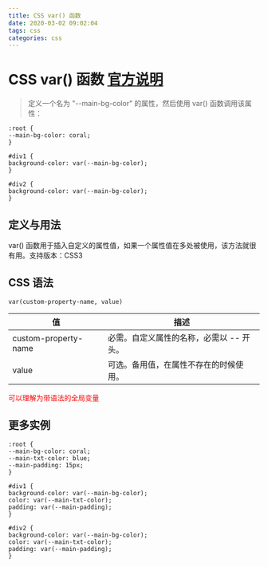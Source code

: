 ```yaml
---
title: CSS var() 函数
date: 2020-03-02 09:02:04
tags: css
categories: css
---
```


# CSS var() 函数 [官方说明](https://www.runoob.com/cssref/func-var.html)

> 定义一个名为 "--main-bg-color" 的属性，然后使用 var() 函数调用该属性：

    :root {
    --main-bg-color: coral;
    }
    
    #div1 {
    background-color: var(--main-bg-color);
    }
    
    #div2 {
    background-color: var(--main-bg-color);
    }

## 定义与用法
var() 函数用于插入自定义的属性值，如果一个属性值在多处被使用，该方法就很有用。支持版本：CSS3

## CSS 语法
    var(custom-property-name, value)

|值|描述|
|--|--|
|custom-property-name|必需。自定义属性的名称，必需以 \-\- 开头。|
|value|可选。备用值，在属性不存在的时候使用。|

<font color=red>可以理解为带语法的全局变量</font>

## 更多实例

    :root {
    --main-bg-color: coral;
    --main-txt-color: blue;
    --main-padding: 15px;
    }
    
    #div1 {
    background-color: var(--main-bg-color);
    color: var(--main-txt-color);
    padding: var(--main-padding);
    }
    
    #div2 {
    background-color: var(--main-bg-color);
    color: var(--main-txt-color);
    padding: var(--main-padding);
    }

